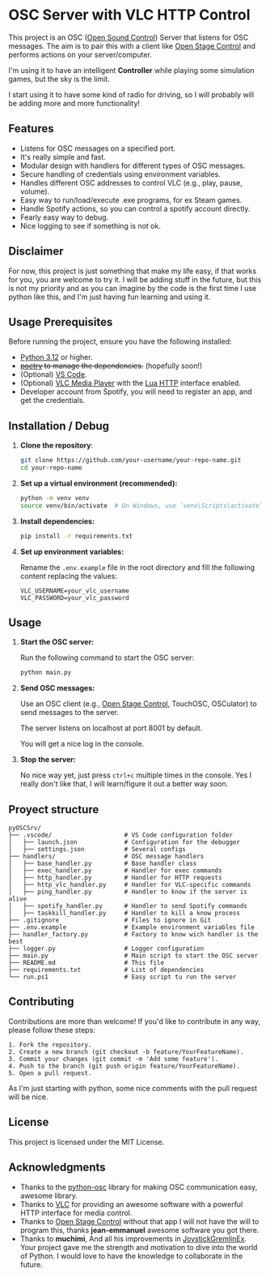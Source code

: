 # OSC Server with VLC HTTP Control

This project is an OSC ([Open Sound Control](https://opensoundcontrol.stanford.edu/index.html)) Server that listens for OSC messages. The aim is to pair this with a client like [Open Stage Control](https://openstagecontrol.ammd.net/) and performs actions on your server/computer.

I'm using it to have an intelligent **Controller** while playing some simulation games, but the sky is the limit.

I start using it to have some kind of radio for driving, so I will probably will be adding more and more functionality!

## Features
- Listens for OSC messages on a specified port.
- It's really simple and fast.
- Modular design with handlers for different types of OSC messages.
- Secure handling of credentials using environment variables.
- Handles different OSC addresses to control VLC (e.g., play, pause, volume).
- Easy way to run/load/execute .exe programs, for ex Steam games.
- Handle Spotify actions, so you can control a spotify account directly.
- Fearly easy way to debug.
- Nice logging to see if something is not ok.

## Disclaimer
For now, this project is just something that make my life easy, if that works for you, you are welcome to try it. I will be adding stuff in the future, but this is not my priority and as you can imagine by the code is the first time I use python like this, and I'm just having fun learning and using it. 

## Usage Prerequisites
Before running the project, ensure you have the following installed:

- [Python 3.12](https://www.python.org/downloads/) or higher.
- ~~[poetry](https://github.com/python-poetry/poetry) to manage the dependencies.~~ (hopefully soon!)
- (Optional) [VS Code](https://code.visualstudio.com/).
- (Optional) [VLC Media Player](https://www.videolan.org/) with the [Lua HTTP](https://code.videolan.org/videolan/vlc/-/blob/master/share/lua/README.txt) interface enabled.
- Developer account from Spotify, you will need to register an app, and get the credentials.

## Installation / Debug

1. **Clone the repository**:
   ```bash
   git clone https://github.com/your-username/your-repo-name.git
   cd your-repo-name
   ```

2. **Set up a virtual environment (recommended):**
    ```bash
    python -m venv venv
    source venv/bin/activate  # On Windows, use `venv\Scripts\activate`
    ```

3. **Install dependencies:**
    ```bash
    pip install -r requirements.txt
    ```

4. **Set up environment variables:**

    Rename the `.env.example` file in the root directory and fill the following content replacing the values:
    ```
    VLC_USERNAME=your_vlc_username
    VLC_PASSWORD=your_vlc_password
    ```

## Usage

1. **Start the OSC server:**

    Run the following command to start the OSC server:
    ```bash
    python main.py
    ```

2. **Send OSC messages:**

    Use an OSC client (e.g., [Open Stage Control](https://openstagecontrol.ammd.net/), TouchOSC, OSCulator) to send messages to the server.
    
    The server listens on localhost at port 8001 by default.

    You will get a nice log in the console.

3. **Stop the server:**

    No nice way yet, just press ``ctrl+c`` multiple times in the console. Yes I really don't like that, I will learn/figure it out a better way soon.

## Proyect structure

    pyOSCSrv/
    ├── .vscode/                    # VS Code configuration folder
    │   ├── launch.json             # Configuration for the debugger
    │   ├── settings.json           # Several configs
    ├── handlers/                   # OSC message handlers
    │   ├── base_handler.py         # Base handler class
    │   ├── exec_handler.py         # Handler for exec commands
    │   ├── http_handler.py         # Handler for HTTP requests
    │   ├── http_vlc_handler.py     # Handler for VLC-specific commands
    │   ├── ping_handler.py         # Handler to know if the server is alive
    │   ├── spotify_handler.py      # Handler to send Spotify commands
    │   ├── taskkill_handler.py     # Handler to kill a know process
    ├── .gitignore                  # Files to ignore in Git
    ├── .env.example                # Example environment variables file
    ├── handler_factory.py          # Factory to know wich handler is the best
    ├── logger.py                   # Logger configuration
    ├── main.py                     # Main script to start the OSC server
    ├── README.md                   # This file
    ├── requirements.txt            # List of dependencies
    └── run.ps1                     # Easy script tu run the server

## Contributing
Contributions are more than welcome! If you'd like to contribute in any way, please follow these steps:

    1. Fork the repository.
    2. Create a new branch (git checkout -b feature/YourFeatureName).
    3. Commit your changes (git commit -m 'Add some feature').
    4. Push to the branch (git push origin feature/YourFeatureName).
    5. Open a pull request.

As I'm just starting with python, some nice comments with the pull request will be nice.

## License
This project is licensed under the MIT License.

## Acknowledgments

- Thanks to the [python-osc](https://pypi.org/project/python-osc/) library for making OSC communication easy, awesome library.
- Thanks to [VLC](https://www.videolan.org/) for providing an awesome software with a powerful HTTP interface for media control.
- Thanks to [Open Stage Control](https://openstagecontrol.ammd.net/) without that app I will not have the will to program this, thanks **jean-emmanuel** awesome software you got there.
- Thanks to **muchimi**, And all his improvements in [JoystickGremlinEx](https://github.com/muchimi/JoystickGremlinEx). Your project gave me the strength and motivation to dive into the world of Python. I would love to have the knowledge to collaborate in the future.